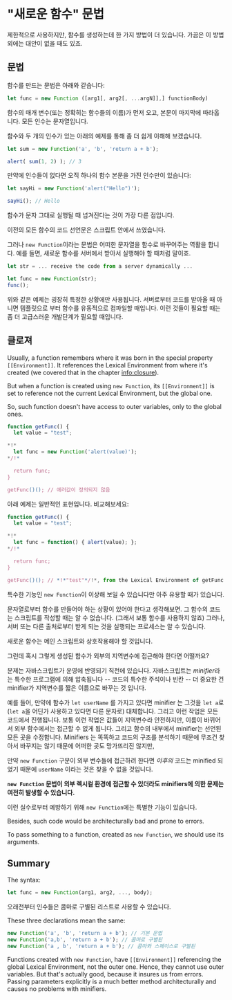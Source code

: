 
# "새로운 함수" 문법

제한적으로 사용하지만, 함수를 생성하는데 한 가지 방법이 더 있습니다. 가끔은 이 방법 외에는 대안이 없을 때도 있죠.

## 문법

함수를 만드는 문법은 아래와 같습니다:

```js
let func = new Function ([arg1[, arg2[, ...argN]],] functionBody)
```

함수의 매개 변수(또는 정확히는 함수들의 이름)가 먼저 오고, 본문이 마지막에 따라옵니다. 모든 인수는 문자열입니다. 

함수와 두 개의 인수가 있는 아래의 예제를 통해 좀 더 쉽게 이해해 보겠습니다.

```js run
let sum = new Function('a', 'b', 'return a + b'); 

alert( sum(1, 2) ); // 3
```

만약에 인수들이 없다면 오직 하나의 함수 본문을 가진 인수만이 있습니다:

```js run
let sayHi = new Function('alert("Hello")');

sayHi(); // Hello
```

함수가 문자 그대로 실행될 때 넘겨진다는 것이 가장 다른 점입니다.

이전의 모든 함수의 코드 선언문은 스크립트 안에서 쓰였습니다.

그러나 `new Function`이라는 문법은 어떠한 문자열을 함수로 바꾸어주는 역활을 합니다. 예를 들면, 새로운 함수를 서버에서 받아서 실행해야 할 때처럼 말이죠.

```js
let str = ... receive the code from a server dynamically ...

let func = new Function(str);
func();
```

위와 같은 예제는 굉장히 특정한 상황에만 사용됩니다. 서버로부터 코드를 받아올 때 아니면 템플릿으로 부터 함수를 유동적으로 컴파일할 때입니다. 이런 것들이 필요할 때는 좀 더 고급스러운 개발단계가 필요할 때입니다.

## 클로져

Usually, a function remembers where it was born in the special property `[[Environment]]`. It references the Lexical Environment from where it's created  (we covered that in the chapter <info:closure>).

But when a function is created using `new Function`, its `[[Environment]]` is set to reference not the current Lexical Environment, but the global one.

So, such function doesn't have access to outer variables, only to the global ones.

```js run
function getFunc() {
  let value = "test";

*!*
  let func = new Function('alert(value)');
*/!*

  return func;
}

getFunc()(); // 에러값이 정의되지 않음
```

아래 예제는 일반적인 표현입니다. 비교해보세요:

```js run 
function getFunc() {
  let value = "test";

*!*
  let func = function() { alert(value); };
*/!*

  return func;
}

getFunc()(); // *!*"test"*/!*, from the Lexical Environment of getFunc
```

특수한 기능인 `new Function`이 이상해 보일 수 있습니다만 아주 유용할 때가 있습니다.

문자열로부터 함수를 만들어야 하는 상황이 있어야 한다고 생각해보면. 그 함수의 코드는 스크립트를 작성할 때는 알 수 없습니다. (그래서 보통 함수를 사용하지 않죠) 그러나, 서버 또는 다른 출처로부터 받게 되는 것을 실행되는 프로세스는 알 수 있습니다.

새로운 함수는 메인 스크립트와 상호작용해야 할 것입니다.

그런데 혹시 그렇게 생성된 함수가 외부의 지역변수에 접근해야 한다면 어떨까요?

문제는 자바스크립트가 운영에 반영되기 직전에 있습니다. 자바스크립트는 *minifier*라는 특수한 프로그램에 의해 압축됩니다 -- 코드의 특수한 주석이나 빈칸 -- 더 중요한 건 minifier가 지역변수를 짧은 이름으로 바꾸는 것 입니다.

예를 들어, 만약에 함수가 `let userName` 를 가지고 있다면 minifier 는 그것을 `let a`로 (`let a`을 어딘가 사용하고 있다면 다른 문자로) 대체합니다. 그리고 이런 작업은 모든 코드에서 진행됩니다. 보통 이런 작업은 값들이 지역변수라 안전하지만, 이름이 바뀌어서 외부 함수에서는 접근할 수 없게 됩니다. 그리고 함수의 내부에서 minifier는 선언된 모든 곳을 수정합니다. Minifiers 는 똑똑하고 코드의 구조를 분석하기 때문에 무조건 찾아서 바꾸지는 않기 때문에 어떠한 곳도 망가뜨리진 않지만,

만약 `new Function` 구문이 외부 변수들에 접근하려 한다면 *이후의* 코드는 minified 되었기 때문에 `userName` 이라는 것은 찾을 수 없을 것입니다. 

**`new Function` 문법이 외부 렉시컬 환경에 접근할 수 있더라도 minifiers에 의한 문제는 여전히 발생할 수 있습니다.**

이런 실수로부터 예방하기 위해 `new Function`에는 특별한 기능이 있습니다.

Besides, such code would be architecturally bad and prone to errors.

To pass something to a function, created as `new Function`, we should use its arguments.

## Summary

The syntax:

```js
let func = new Function(arg1, arg2, ..., body);
```

오래전부터 인수들은 콤마로 구별된 리스트로 사용할 수 있습니다.

These three declarations mean the same:

```js 
new Function('a', 'b', 'return a + b'); // 기본 문법
new Function('a,b', 'return a + b'); // 콤마로 구별된
new Function('a , b', 'return a + b'); // 콤마와 스페이스로 구별된
```

Functions created with `new Function`, have `[[Environment]]` referencing the global Lexical Environment, not the outer one. Hence, they cannot use outer variables. But that's actually good, because it insures us from errors. Passing parameters explicitly is a much better method architecturally and causes no problems with minifiers.
